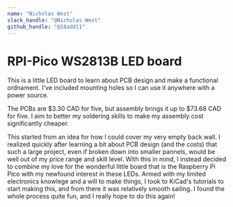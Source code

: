 ```yaml
---
name: "Nicholas West"
slack_handle: "@Nicholas West"
github_handle: "@28add11"
---
```


# RPI-Pico WS2813B LED board

<!-- Describe your board in 2-3 sentences. What are you making? What will it do? -->
This is a little LED board to learn about PCB design and make a functional ordnament. I've included mounting holes so I can use it anywhere with a power source.

<!-- How much is it going to cost? -->
The PCBs are $3.30 CAD for five, but assembly brings it up to $73.68 CAD for five. I aim to better my soldering skills to make my assembly cost significantly cheaper.

<!-- Tell us a little bit about your design process. What were some challenges? What helped? ***Totally optional*** -->
This started from an idea for how I could cover my very empty back wall. I realized quickly after learning a bit about PCB design (and the costs) that such a large project, even if broken down into smaller pannels, 
would be well out of my price range and skill level. With this in mind, I instead decided to combine my love for the wonderful little board that is the Raspberry Pi Pico with my newfound interest in these LEDs. 
Armed with my limited electronics knowlege and a will to make things, I took to KiCad's tutorials to start making this, and from there it was relatively smooth sailing. I found the whole process quite fun, and I really
hope to do this again!

